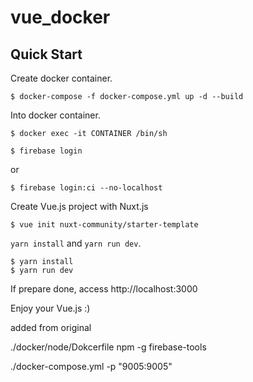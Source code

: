 # vue_docker

## Quick Start

Create docker container.

```shell
$ docker-compose -f docker-compose.yml up -d --build
```

Into docker container.

```shell
$ docker exec -it CONTAINER /bin/sh
```

```shell
$ firebase login
```
or
```shell
$ firebase login:ci --no-localhost
```

Create Vue.js project with Nuxt.js

```
$ vue init nuxt-community/starter-template
```

`yarn install` and `yarn run dev`.

```
$ yarn install
$ yarn run dev
```

If prepare done, access http://localhost:3000

Enjoy your Vue.js :)


added from original

./docker/node/Dokcerfile
npm -g firebase-tools

./docker-compose.yml
-p "9005:9005"
